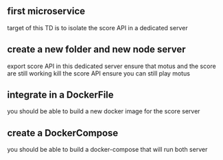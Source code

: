## first microservice

target of this TD is to isolate the score API in a dedicated server

## create a new folder and new node server

export score API in this dedicated server
ensure that motus and the score are still working
kill the score API
ensure you can still play motus 

## integrate in a DockerFile

you should be able to build a new docker image for the score server

## create a DockerCompose 

you should be able to build a docker-compose that will run both server
